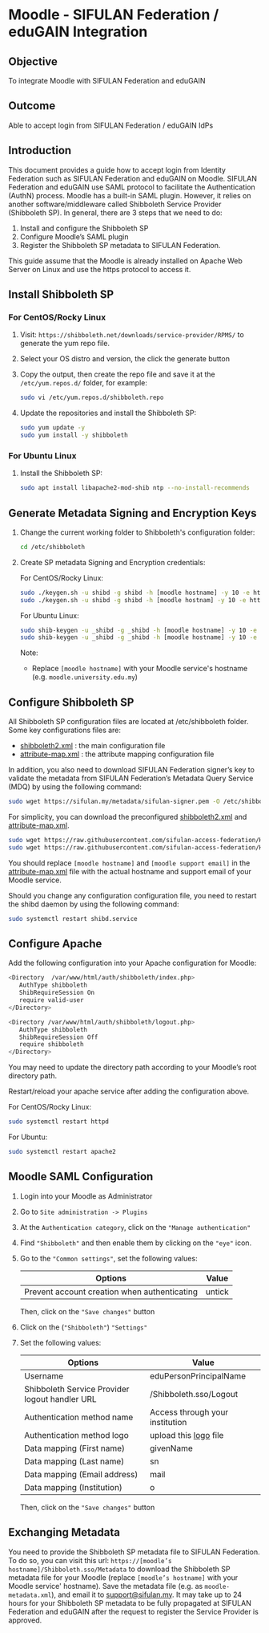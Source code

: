 # Moodle - SIFULAN Federation / eduGAIN Integration

## Objective

To integrate Moodle with SIFULAN Federation and eduGAIN

## Outcome

Able to accept login from SIFULAN Federation / eduGAIN IdPs

## Introduction

This document provides a guide how to accept login from Identity Federation such as SIFULAN Federation and eduGAIN on Moodle. SIFULAN Federation and eduGAIN use SAML protocol to facilitate the Authentication (AuthN) process. Moodle has a built-in SAML plugin. However, it relies on another software/middleware called Shibboleth Service Provider (Shibboleth SP).  In general, there are 3 steps that we need to do:

1. Install and configure the Shibboleth SP
2. Configure Moodle’s SAML plugin
3. Register the Shibboleth SP metadata to SIFULAN Federation.

This guide assume that the Moodle is already installed on Apache Web Server on Linux and use the https protocol to access it.

## Install Shibboleth SP 

### For CentOS/Rocky Linux

1. Visit: ``https://shibboleth.net/downloads/service-provider/RPMS/`` to generate the yum repo file.
2. Select your OS distro and version, the click the generate button
3. Copy the output, then create the repo file and save it at the ``/etc/yum.repos.d/`` folder, for example:

   ```bash
   sudo vi /etc/yum.repos.d/shibboleth.repo
   ```

4. Update the repositories and install the Shibboleth SP:

   ```bash
   sudo yum update -y
   sudo yum install -y shibboleth
   ```

### For Ubuntu Linux

1. Install the Shibboleth SP:

   ```bash
   sudo apt install libapache2-mod-shib ntp --no-install-recommends
   ```

## Generate Metadata Signing and Encryption Keys

1. Change the current working folder to Shibboleth's configuration folder:

   ```bash
   cd /etc/shibboleth
   ```

2. Create SP metadata Signing and Encryption credentials:

   For CentOS/Rocky Linux:

   ```bash
   sudo ./keygen.sh -u shibd -g shibd -h [moodle hostname] -y 10 -e https://[moodle hostname]/shibboleth -n sp-signing -f
   sudo ./keygen.sh -u shibd -g shibd -h [moodle hostnam] -y 10 -e https://[moodle hostname]/shibboleth -n sp-encrypt –f
    ```
   For Ubuntu Linux:

   ```bash
   sudo shib-keygen -u _shibd -g _shibd -h [moodle hostname] -y 10 -e https://[moodle hostname]/shibboleth -n sp-signing -f
   sudo shib-keygen -u _shibd -g _shibd -h [moodle hostname] -y 10 -e https://[moodle hostname]/shibboleth -n sp-encrypt –f
   ```

   Note:
   - Replace ``[moodle hostname]`` with your Moodle service's hostname (e.g. ``moodle.university.edu.my``)

## Configure Shibboleth SP

All Shibboleth SP configuration files are located at /etc/shibboleth folder. Some key configurations files are:

- [shibboleth2.xml](shibboleth2.xml) : the main configuration file
- [attribute-map.xml](attribute-map.xml) : the attribute mapping configuration file

In addition, you also need to download SIFULAN Federation signer’s key to validate the metadata from SIFULAN Federation’s Metadata Query Service (MDQ) by using the following command:

```bash
sudo wget https://sifulan.my/metadata/sifulan-signer.pem -O /etc/shibboleth/sifulan-signer.pem
```

For simplicity, you can download the preconfigured [shibboleth2.xml](shibboleth2.xml) and [attribute-map.xml](attribute-map.xml).

```bash
sudo wget https://raw.githubusercontent.com/sifulan-access-federation/HowTo/main/Moodle/shibboleth2.xml -O /etc/shibboleth/shibboleth2.xml
sudo wget https://raw.githubusercontent.com/sifulan-access-federation/HowTo/main/Moodle/attribute-map.xml -O /etc/shibboleth/attribute-map.xml
```

You should replace ``[moodle hostname]`` and ``[moodle support email]`` in the [attribute-map.xml](attribute-map.xml) file with the actual hostname and support email of your Moodle service.

Should you change any configuration configuration file, you need to restart the shibd daemon by using the following command:

```bash
sudo systemctl restart shibd.service
```

## Configure Apache

Add the following configuration into your Apache configuration for Moodle:

```bash
<Directory  /var/www/html/auth/shibboleth/index.php>
   AuthType shibboleth
   ShibRequireSession On
   require valid-user
</Directory>

<Directory /var/www/html/auth/shibboleth/logout.php>
   AuthType shibboleth
   ShibRequireSession Off
   require shibboleth
</Directory>
```

You may need to update the directory path according to your Moodle’s root directory path.

Restart/reload your apache service after adding the configuration above.

For CentOS/Rocky Linux:

```bash
sudo systemctl restart httpd
```

For Ubuntu:

```bash
sudo systemctl restart apache2
```

## Moodle SAML Configuration

1. Login into your Moodle as Administrator
2. Go to ``Site administration -> Plugins``
3. At the ``Authentication category``, click on the ``"Manage authentication"``
4. Find ``"Shibboleth"`` and then enable them by clicking on the ``"eye"`` icon.
5. Go to the ``"Common settings"``, set the following values:

   Options | Value 
   --- | --- 
   Prevent account creation when authenticating | untick 

   Then, click on the ``"Save changes"`` button
6. Click on the (``"Shibboleth"``) ``"Settings"``
7. Set the following values:

   Options | Value
   --- | ---
   Username | eduPersonPrincipalName
   Shibboleth Service Provider logout handler URL | /Shibboleth.sso/Logout
   Authentication method name | Access through your institution
   Authentication method logo | upload this [logo](sa-black.svg) file
   Data mapping (First name) | givenName
   Data mapping (Last name) | sn
   Data mapping (Email address) | mail
   Data mapping (Institution) | o

   Then, click on the ``"Save changes"`` button

## Exchanging Metadata

You need to provide the Shibboleth SP metadata file to SIFULAN Federation. To do so, you can visit this url:
``https://[moodle’s hostname]/Shibboleth.sso/Metadata`` to download the Shibboleth SP metadata file for your Moodle (replace ``[moodle’s hostname]`` with your Moodle service' hostname). Save the metadata file (e.g. as ``moodle-metadata.xml``), and email it to support@sifulan.my. It may take up to 24 hours for your Shibboleth SP metadata to be fully propagated at SIFULAN Federation and eduGAIN after the request to register the Service Provider is approved.


